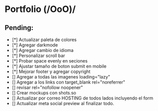 # Portfolio (/OoO)/

## Pending:

- [*] Actualizar paleta de colores
- [*] Agregar darkmode
- [*] Agregar cambio de idioma
- [*] Personalizar scroll bar
- [*] Probar space evenly en seciones
- [*] Ajustar tamaño de boton submit en mobile
- [*] Mejorar footer y agregar copyright
- [] Agregar a todas las imagenes loading="lazy"
- [] Agregar a los links con target_blank rel="noreferrer"
- [] revisar rel="nofollow noopener"
- [] Crear mockups con shots.so
- [] Actualizar por correo HOSTING de todos lados incluyendo el form
- [] Actualizar meta social preview al finalizar todo.
